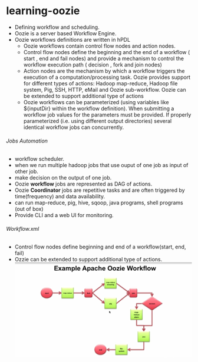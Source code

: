 # learning-oozie

* Defining workflow and scheduling.
* Oozie is a server based Workflow Engine.
* Oozie workflows definitions are written in hPDL
  * Oozie workflows contain control flow nodes and action nodes.
  * Control flow nodes define the beginning and the end of a workflow ( start , end and fail nodes) and provide a mechanism to control the workflow execution path ( decision , fork and join nodes)
  * Action nodes are the mechanism by which a workflow triggers the execution of a computation/processing task. Oozie provides support for different types of actions: Hadoop map-reduce, Hadoop file system, Pig, SSH, HTTP, eMail and Oozie sub-workflow. Oozie can be extended to support additional type of actions
  * Oozie workflows can be parameterized (using variables like ${inputDir} within the workflow definition). When submitting a workflow job values for the parameters must be provided. If properly parameterized (i.e. using different output directories) several identical workflow jobs can concurrently.

###### Jobs Automation
* workflow scheduler.
* when we run multiple hadoop jobs that use ouput of one job as input of other job.
* make decision on the output of one job.
* Oozie **workflow** jobs are represented as DAG of actions.
* Oozie **Coordinator** jobs are repetitive tasks and are often triggered by time(frequency) and data availability.
* can run map-reduce, pig, hive, sqoop, java programs, shell programs (out of box)
* Provide CLI and a web UI for monitoring.

###### Workflow.xml
* Control flow nodes define beginning and end of a workflow(start, end, fail)
* Ozzie can be extended to support additional type of actions.
![](ozzie_workflow.JPG)

